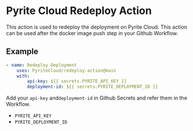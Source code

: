 # Pyrite Cloud Redeploy Action

This action is used to redeploy the deployment on Pyrite Cloud. 
This action can be used after the docker image push step in your Github Workflow.


## Example

```yaml
- name: Redeploy Deployment
    uses: PyriteCloud/redeploy-action@main
    with:
        api-key: ${{ secrets.PYRITE_API_KEY }}
        deployment-id: ${{ secrets.PYRITE_DEPLOYMENT_ID }}
```

Add your `api-key` and`deployment-id` in Github Secrets and refer them in the Workflow.
- `PYRITE_API_KEY`
- `PYRITE_DEPLOYMENT_ID`